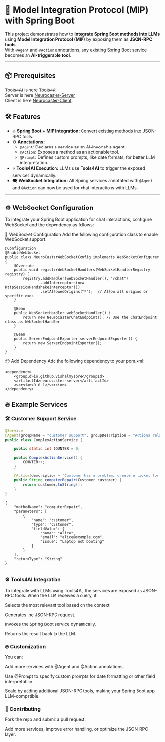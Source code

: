 # 🚀 **Model Integration Protocol (MIP) with Spring Boot**

This project demonstrates how to **integrate Spring Boot methods into LLMs** using **Model Integration Protocol (MIP)** by exposing them as **JSON-RPC tools**.  
With `@Agent` and `@Action` annotations, any existing Spring Boot service becomes an **AI-triggerable tool**.

---

## 📦 **Prerequisites**
Tools4AI is here [Tools4AI](https://github.com/vishalmysore/Tools4AI)  
Server is here [Neurocaster-Server](https://github.com/vishalmysore/neurocaster-server)   
Client is here [Neurocaster-Client](https://github.com/vishalmysore/neurocaster-client)


## 🛠️ **Features**
- 🔥 **Spring Boot + MIP Integration:** Convert existing methods into JSON-RPC tools.
- ⚙️ **Annotations:**
   - `@Agent`: Declares a service as an AI-invocable agent.
   - `@Action`: Exposes a method as an actionable tool.
   - `@Prompt`: Defines custom prompts, like date formats, for better LLM interpretation.
- ⚡ **Tools4AI Execution:** LLMs use **Tools4AI** to trigger the exposed services dynamically.
- 🗨️ **WebSocket Integration:** All Spring services annotated with `@Agent` and `@Action` can now be used for chat interactions with LLMs.

---

## ⚙️ WebSocket Configuration
To integrate your Spring Boot application for chat interactions, configure WebSocket and the dependency as follows:

🧩 WebSocket Configuration
Add the following configuration class to enable WebSocket support:


```  
@Configuration
@EnableWebSocket
public class NeuroCasterWebSocketConfig implements WebSocketConfigurer {
    @Override
    public void registerWebSocketHandlers(WebSocketHandlerRegistry registry) {
        registry.addHandler(webSocketHandler(), "/chat")
                .addInterceptors(new HttpSessionHandshakeInterceptor())
                .setAllowedOrigins("*");  // Allow all origins or specific ones
    }

    @Bean
    public WebSocketHandler webSocketHandler() {
        return new NeuroCasterChatEndpoint(); // Use the ChatEndpoint class as WebSocketHandler
    }

    @Bean
    public ServerEndpointExporter serverEndpointExporter() {
        return new ServerEndpointExporter();
    }
}

```
📦 Add Dependency
Add the following dependency to your pom.xml:

```  
<dependency>
    <groupId>io.github.vishalmysore</groupId>
    <artifactId>neurocaster-server</artifactId>
    <version>0.0.1</version>
</dependency>

```

## 🔥 **Example Services**

### 🛠️ **Customer Support Service**
```java
@Service
@Agent(groupName = "customer support", groupDescription = "Actions related to customer support")
public class ComplexActionService {

    public static int COUNTER = 0;

    public ComplexActionService() {
        COUNTER++;
    }

    @Action(description = "Customer has a problem, create a ticket for them")
    public String computerRepair(Customer customer) {
        return customer.toString();
    }
}
```

```
{
    "methodName": "computerRepair",
    "parameters": [
        {
            "name": "customer",
            "type": "Customer",
            "fieldValue": {
                "name": "Alice",
                "email": "alice@example.com",
                "issue": "Laptop not booting"
            }
        }
    ],
    "returnType": "String"
}


```
### ⚙️ Tools4AI Integration
To integrate with LLMs using Tools4AI, the services are exposed as JSON-RPC tools.
When the LLM receives a query, it:

Selects the most relevant tool based on the context.

Generates the JSON-RPC request.

Invokes the Spring Boot service dynamically.

Returns the result back to the LLM.

### 🔥 Customization
You can:

Add more services with @Agent and @Action annotations.

Use @Prompt to specify custom prompts for date formatting or other field interpretation.

Scale by adding additional JSON-RPC tools, making your Spring Boot app LLM-compatible.

### 🚀 Contributing
Fork the repo and submit a pull request.

Add more services, improve error handling, or optimize the JSON-RPC layer.